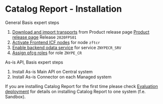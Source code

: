 # Catalog Report - Installation

General Basis expert steps

1. [Download and import transports](../../inst/step-1.md) from Product release page [Product release page](https://github.com/fioritracker/cr/releases) Release `2020FPS01`
2. [Activate Frontend ICF nodes](../../inst/step-2.md) for node `zftcr`
3. [Enable backend odata service](../../inst/step-3.md) for service `ZNYPECR_SRV`
4. [Assign pfcg roles](../../inst/step-4.md) for role `ZNYPE_CR`

As-is API, Basis expert steps

1. Install As-is Main API on Central system
2. Install As-is Connector on each Managed system

If you are installing Catalog Report for the first time please check [Evaluation deployment](eval-dep.md) for details on installing Catalog Report to one system (f.e. Sandbox).